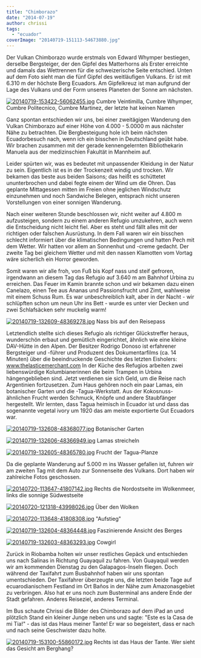 ```yaml
---
title: "Chimborazo"
date: "2014-07-19"
author: chrissi
tags: 
  - "ecuador"
coverImage: "20140719-151113-54673880.jpg"
---
```


Der Vulkan Chimborazo wurde erstmals von Edward Whymper bestiegen, derselbe Bergsteiger, der den Gipfel des Matterhorns als Erster erreichte und damals das Wettrennen für die schweizerische Seite entschied. Unten auf dem Foto sieht man die fünf Gipfel des weitläufigen Vulkans. Er ist mit 6.310 m der höchste Berg Ecuadors. Am Gipfelkreuz ist man aufgrund der Lage des Vulkans und der Form unseres Planeten der Sonne am nächsten.

[![20140719-153422-56062455.jpg](images/20140719-153422-56062455.jpg)](https://hafenstrand.wordpress.com/wp-content/uploads/2014/07/20140719-153422-56062455.jpg) Cumbre Veintimilla, Cumbre Whymper, Cumbre Politecnico, Cumbre Martinez, der letzte hat keinen Namen

Ganz spontan entschieden wir uns, bei einer zweitägigen Wanderung den Vulkan Chimborazo auf einer Höhe von 4.000 - 5.0000 m aus nächster Nähe zu betrachten. Die Bergbesteigung hole ich beim nächsten Ecuadorbesuch nach, wenn ich ein bisschen in Deutschland geübt habe. Wir brachen zusammen mit der gerade kennengelernten Bibliothekarin Manuela aus der medizinschien Fakultät in Mannheim auf.

Leider spürten wir, was es bedeutet mit unpassender Kleidung in der Natur zu sein. Eigentlich ist es in der Trockenzeit windig und trocken. Wir bekamen das beste aus beiden Saisons; das heißt es schüttetet ununterbrochen und dabei fegte einem der Wind um die Ohren. Das geplante Mittagessen mitten im Freien ohne jeglichen Windschutz einzunehmen und noch Sandwiche Belegen, entsprach nicht unseren Vorstellungen von einer sonnigen Wanderung.

Nach einer weiteren Stunde beschlossen wir, nicht weiter auf 4.800 m aufzusteigen, sondern zu einem anderen Refugio umzukehren, auch wenn die Entscheidung nicht leicht fiel. Aber es steht und fällt alles mit der richtigen oder falschen Ausrüstung. In dem Fall waren wir ein bisschen schlecht informiert über die klimatischen Bedingungen und hatten Pech mit dem Wetter. Wir hatten vor allem an Sonnenhut und -creme gedacht. Der zweite Tag bei gleichem Wetter und mit den nassen Klamotten vom Vortag wäre sicherlich ein Horror geworden.

Somit waren wir alle froh, von Fuß bis Kopf nass und steif gefroren, irgendwann an diesem Tag das Refugio auf 3.640 m am Bahnhof Urbina zu erreichen. Das Feuer im Kamin brannte schon und wir bekamen dazu einen Canelazo, einen Tee aus Ananas und Passionsfrucht und Zimt, wahlweise mit einem Schuss Rum. Es war unbeschreiblich kalt, aber in der Nacht - wir schlüpften schon um neun Uhr ins Bett - wurde es unter vier Decken und zwei Schlafsäcken sehr muckelig warm!

[![20140719-132609-48369278.jpg](images/20140719-132609-48369278.jpg)](https://hafenstrand.wordpress.com/wp-content/uploads/2014/07/20140719-132609-48369278.jpg) Nass bis auf den Reisepass

Letztendlich stellte sich dieses Refugio als richtiger Glückstreffer heraus, wunderschön erbaut und gemütlich eingerichtet, ähnlich wie eine kleine DAV-Hütte in den Alpen. Der Besitzer Rodrigo Donoso ist erfahrener Bergsteiger und -führer und Produzent des Dokumentarfilms (ca. 14 Minuten) über die beeindruckende Geschichte des letzten Eisholers: www.thelasticemerchant.com In der Küche des Refugios arbeiten zwei liebenswürdige Kolumbianerinnen die beim Trampen in Urbina hängengeblieben sind. Jetzt verdienen sie sich Geld, um die Reise nach Argentinien fortzusetzen. Zum Haus gehören noch ein paar Lamas, ein botanischer Garten und die -Tagua-Werkstatt. Aus der Kokosnuss-ähnlichen Frucht werden Schmuck, Knöpfe und andere Staubfänger hergestellt. Wir lernten, dass Tagua heimisch in Ecuador ist und dass das sogenannte vegetal ivory um 1920 das am meiste exportierte Gut Ecuadors war.

[![20140719-132608-48368077.jpg](images/20140719-132608-48368077.jpg)](https://hafenstrand.wordpress.com/wp-content/uploads/2014/07/20140719-132608-48368077.jpg) Botanischer Garten

[![20140719-132606-48366949.jpg](images/20140719-132606-48366949.jpg)](https://hafenstrand.wordpress.com/wp-content/uploads/2014/07/20140719-132606-48366949.jpg) Lamas streicheln

[![20140719-132605-48365780.jpg](images/20140719-132605-48365780.jpg)](https://hafenstrand.wordpress.com/wp-content/uploads/2014/07/20140719-132605-48365780.jpg) Frucht der Tagua-Planze

Da die geplante Wanderung auf 5.000 m ins Wasser gefallen ist, fuhren wir am zweiten Tag mit dem Auto zur Sonnenseite des Vulkans. Dort haben wir zahlreiche Fotos geschossen.

[![20140720-113647-41807142.jpg](images/20140720-113647-41807142.jpg)](https://hafenstrand.wordpress.com/wp-content/uploads/2014/07/20140720-113647-41807142.jpg) Rechts die Nordostseite im Wolkenmeer, links die sonnige Südwestseite

[![20140720-121318-43998026.jpg](images/20140720-121318-43998026.jpg)](https://hafenstrand.wordpress.com/wp-content/uploads/2014/07/20140720-121318-43998026.jpg) Über den Wolken

[![20140720-113648-41808308.jpg](images/20140720-113648-41808308.jpg)](https://hafenstrand.wordpress.com/wp-content/uploads/2014/07/20140720-113648-41808308.jpg) "Aufstieg"

[![20140719-132604-48364448.jpg](images/20140719-132604-48364448.jpg)](https://hafenstrand.wordpress.com/wp-content/uploads/2014/07/20140719-132604-48364448.jpg) Faszinierende Ansicht des Berges

[![20140719-132603-48363293.jpg](images/20140719-132603-48363293.jpg)](https://hafenstrand.wordpress.com/wp-content/uploads/2014/07/20140719-132603-48363293.jpg) Cowgirl

Zurück in Riobamba holten wir unser restliches Gepäck und entschieden uns nach Salinas in Richtung Guayaquil zu fahren. Von Guayaquil werden wir am kommenden Dienstag zu den Galapagos-Inseln fliegen. Doch während der Taxifahrt zum Busbahnhof haben wir uns spontan umentschieden. Der Taxifahrer überzeugte uns, die letzten beide Tage auf ecuarodianischem Festland im Ort Baños in der Nähe zum Amazonasgebiet zu verbringen. Also hat er uns noch zum Busterminal ans andere Ende der Stadt gefahren. Anderes Reiseziel, anderes Terminal.

Im Bus schaute Chrissi die Bilder des Chimborazo auf dem iPad an und plötzlich Stand ein kleiner Junge neben uns und sagte: "Este es la Casa de mi Tia!" - das ist das Haus meiner Tante! Er war so begeistert, dass er nach und nach seine Geschwister dazu holte.

[![20140719-153100-55860172.jpg](images/20140719-153100-55860172.jpg)](https://hafenstrand.wordpress.com/wp-content/uploads/2014/07/20140719-153100-55860172.jpg) Rechts ist das Haus der Tante. Wer sieht das Gesicht am Berghang?
